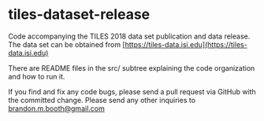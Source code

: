 # tiles-dataset-release
Code accompanying the TILES 2018 data set publication and data release.  The data set can be obtained from [https://tiles-data.isi.edu](https://tiles-data.isi.edu)

There are README files in the src/ subtree explaining the code organization and how to run it.


If you find and fix any code bugs, please send a pull request via GitHub with the committed change.  Please send any other inquiries to [brandon.m.booth@gmail.com](mailto:brandon.m.booth@gmail.com?subject=TILES%20Data%20Set%20Inquiry)
